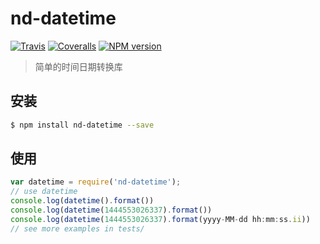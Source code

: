 # nd-datetime

[![Travis](https://img.shields.io/travis/ndfront/nd-datetime.svg?style=flat-square)](https://github.com/ndfront/nd-datetime)
[![Coveralls](https://img.shields.io/coveralls/ndfront/nd-datetime.svg?style=flat-square)](https://github.com/ndfront/nd-datetime)
[![NPM version](https://img.shields.io/npm/v/nd-datetime.svg?style=flat-square)](https://npmjs.org/package/nd-datetime)

> 简单的时间日期转换库

## 安装

```bash
$ npm install nd-datetime --save
```

## 使用

```js
var datetime = require('nd-datetime');
// use datetime
console.log(datetime().format())
console.log(datetime(1444553026337).format())
console.log(datetime(1444553026337).format(yyyy-MM-dd hh:mm:ss.ii))
// see more examples in tests/
```
